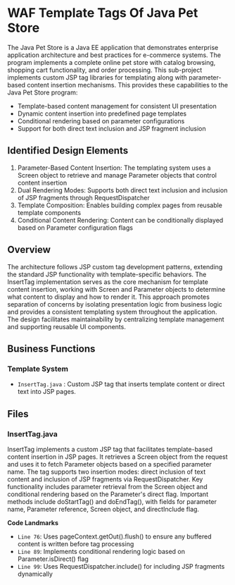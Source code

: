 # WAF Template Tags Of Java Pet Store

The Java Pet Store is a Java EE application that demonstrates enterprise application architecture and best practices for e-commerce systems. The program implements a complete online pet store with catalog browsing, shopping cart functionality, and order processing. This sub-project implements custom JSP tag libraries for templating along with parameter-based content insertion mechanisms. This provides these capabilities to the Java Pet Store program:

- Template-based content management for consistent UI presentation
- Dynamic content insertion into predefined page templates
- Conditional rendering based on parameter configurations
- Support for both direct text inclusion and JSP fragment inclusion

## Identified Design Elements

1. Parameter-Based Content Insertion: The templating system uses a Screen object to retrieve and manage Parameter objects that control content insertion
2. Dual Rendering Modes: Supports both direct text inclusion and inclusion of JSP fragments through RequestDispatcher
3. Template Composition: Enables building complex pages from reusable template components
4. Conditional Content Rendering: Content can be conditionally displayed based on Parameter configuration flags

## Overview
The architecture follows JSP custom tag development patterns, extending the standard JSP functionality with template-specific behaviors. The InsertTag implementation serves as the core mechanism for template content insertion, working with Screen and Parameter objects to determine what content to display and how to render it. This approach promotes separation of concerns by isolating presentation logic from business logic and provides a consistent templating system throughout the application. The design facilitates maintainability by centralizing template management and supporting reusable UI components.

## Business Functions

### Template System
- `InsertTag.java` : Custom JSP tag that inserts template content or direct text into JSP pages.

## Files
### InsertTag.java

InsertTag implements a custom JSP tag that facilitates template-based content insertion in JSP pages. It retrieves a Screen object from the request and uses it to fetch Parameter objects based on a specified parameter name. The tag supports two insertion modes: direct inclusion of text content and inclusion of JSP fragments via RequestDispatcher. Key functionality includes parameter retrieval from the Screen object and conditional rendering based on the Parameter's direct flag. Important methods include doStartTag() and doEndTag(), with fields for parameter name, Parameter reference, Screen object, and directInclude flag.

 **Code Landmarks**
- `Line 76`: Uses pageContext.getOut().flush() to ensure any buffered content is written before tag processing
- `Line 89`: Implements conditional rendering logic based on Parameter.isDirect() flag
- `Line 99`: Uses RequestDispatcher.include() for including JSP fragments dynamically

[Generated by the Sage AI expert workbench: 2025-03-29 21:37:00  https://sage-tech.ai/workbench]: #